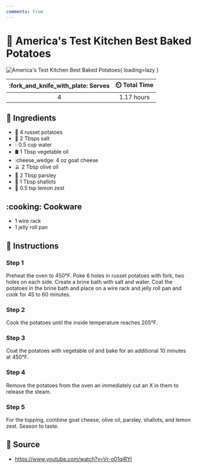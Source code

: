 ```yaml
---
comments: true
---
```

# :potato: America's Test Kitchen Best Baked Potatoes

![America's Test Kitchen Best Baked Potatoes][1]{ loading=lazy }

| :fork_and_knife_with_plate: Serves | :timer_clock: Total Time |
|:----------------------------------:|:-----------------------: |
| 4 | 1.17 hours |

## :salt: Ingredients

- :potato: 4 russet potatoes
- :salt: 2 Tbsps salt
- :droplet: 0.5 cup water
- :oil_drum: 1 Tbsp vegetable oil
- :cheese_wedge: 4 oz goat cheese
- :olive: 2 Tbsp olive oil
- :herb: 2 Tbsp parsley
- :garlic: 1 Tbsp shallots
- :lemon: 0.5 tsp lemon zest

## :cooking: Cookware

- 1 wire rack
- 1 jelly roll pan

## :pencil: Instructions

### Step 1

Preheat the oven to 450°F. Poke 6 holes in russet potatoes with fork, two holes on each side. Create a brine bath with
salt and water. Coat the potatoes in the brine bath and place on a wire rack and jelly roll pan and cook for 45 to 60
minutes.

### Step 2

Cook the potatoes until the inside temperature reaches 205°F.

### Step 3

Coat the potatoes with vegetable oil and bake for an additional 10 minutes at 450°F.

### Step 4

Remove the potatoes from the oven an immediately cut an X in them to release the steam.

### Step 5

For the topping, combine goat cheese, olive oil, parsley, shallots, and lemon zest. Season to taste.

## :link: Source

- <https://www.youtube.com/watch?v=Vr-o01qiRYI>

[1]: <../assets/images/america's-test-kitchen-best-baked-potatoes.jpg>
